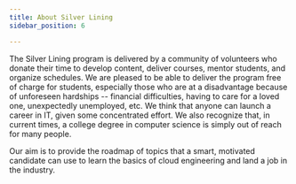 ```yaml
---
title: About Silver Lining
sidebar_position: 6

---
```


The Silver Lining program is delivered by a community of volunteers who donate their time to
develop content, deliver courses, mentor students, and organize schedules. We are pleased to be
able to deliver the program free of charge for students, especially those who are at a disadvantage
because of unforeseen hardships -- financial difficulties, having to care for a loved one, unexpectedly unemployed, etc. 
We think that anyone can launch a career in IT, given some concentrated effort. We also recognize that, in current times,
a college degree in computer science is simply out of reach for many people. 

Our aim is to provide the roadmap of topics that a smart, motivated candidate can use to learn the basics of 
cloud engineering and land a job in the industry. 
